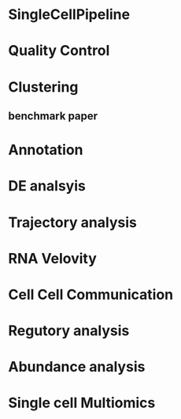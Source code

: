 # SingleCellPipeline

# Quality Control

# Clustering
## benchmark paper

# Annotation

# DE analsyis

# Trajectory analysis

# RNA Velovity

# Cell Cell Communication

# Regutory analysis

# Abundance analysis

# Single cell Multiomics 

